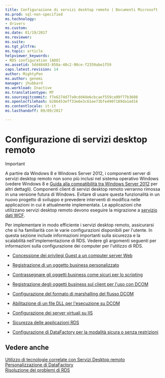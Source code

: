 ```yaml
---
title: Configurazione di servizi desktop remoto | Documenti Microsoft
ms.prod: sql-non-specified
ms.technology:
- drivers
ms.custom: 
ms.date: 01/19/2017
ms.reviewer: 
ms.suite: 
ms.tgt_pltfrm: 
ms.topic: article
helpviewer_keywords:
- RDS configuration [ADO]
ms.assetid: 5dd48483-858a-48c2-98ce-f2359abe1f59
caps.latest.revision: 14
author: MightyPen
ms.author: genemi
manager: jhubbard
ms.workload: Inactive
ms.translationtype: MT
ms.sourcegitcommit: f7e6274d77a9cdd4de6cbcaef559ca99f77b3608
ms.openlocfilehash: b286453eff33e6e3c61ee73bfe4907189da1ed16
ms.contentlocale: it-it
ms.lasthandoff: 09/09/2017

---
```

# <a name="configuring-rds"></a>Configurazione di servizi desktop remoto
> [!IMPORTANT]
>  A partire da Windows 8 e Windows Server 2012, i componenti server di servizi desktop remoto non sono più inclusi nel sistema operativo Windows (vedere Windows 8 e [Guida alla compatibilità tra Windows Server 2012](https://www.microsoft.com/en-us/download/details.aspx?id=27416) per altri dettagli). Componenti client di servizi desktop remoto verranno rimossa in una versione futura di Windows. Evitare di usare questa funzionalità in un nuovo progetto di sviluppo e prevedere interventi di modifica nelle applicazioni in cui è attualmente implementata. Le applicazioni che utilizzano servizi desktop remoto devono eseguire la migrazione a [servizio dati WCF](http://go.microsoft.com/fwlink/?LinkId=199565).  
  
 Per implementare in modo efficiente i servizi desktop remoto, assicurarsi che si ha familiarità con le varie configurazioni disponibili per l'utente. In questa sezione include informazioni importanti sulla sicurezza e la scalabilità nell'implementazione di RDS. Vedere gli argomenti seguenti per informazioni sulla configurazione dei computer per l'utilizzo di RDS.  
  
-   [Concessione dei privilegi Guest a un computer server Web](../../../ado/guide/remote-data-service/granting-guest-privileges-to-a-web-server-computer.md)  
  
-   [Registrazione di un oggetto business personalizzato](../../../ado/guide/remote-data-service/registering-a-custom-business-object.md)  
  
-   [Contrassegnare gli oggetti business come sicuri per lo scripting](../../../ado/guide/remote-data-service/marking-business-objects-as-safe-for-scripting.md)  
  
-   [Registrazione degli oggetti business sul client per l'uso con DCOM](../../../ado/guide/remote-data-service/registering-business-objects-on-the-client-for-use-with-dcom.md)  
  
-   [Configurazione del formato di marshalling del flusso DCOM](../../../ado/guide/remote-data-service/setting-dcom-stream-marshaling-format.md)  
  
-   [Abilitazione di un file DLL per l'esecuzione su DCOM](../../../ado/guide/remote-data-service/enabling-a-dll-to-run-on-dcom.md)  
  
-   [Configurazione dei server virtuali su IIS](../../../ado/guide/remote-data-service/configuring-virtual-servers-on-iis.md)  
  
-   [Sicurezza delle applicazioni RDS](../../../ado/guide/remote-data-service/securing-rds-applications.md)  
  
-   [Configurazione di DataFactory per la modalità sicura o senza restrizioni](../../../ado/guide/remote-data-service/configuring-datafactory-for-safe-or-unrestricted-modes.md)  
  
## <a name="see-also"></a>Vedere anche  
 [Utilizzo di tecnologie correlate con Servizi Desktop remoto](../../../ado/guide/remote-data-service/using-related-technologies-with-rds.md)   
 [Personalizzazione di DataFactory](../../../ado/guide/remote-data-service/datafactory-customization.md)   
 [Risoluzione dei problemi di RDS](../../../ado/guide/remote-data-service/troubleshooting-rds.md)



